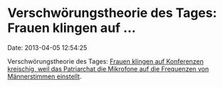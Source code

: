 Verschwörungstheorie des Tages: Frauen klingen auf \...
=======================================================

Date: 2013-04-05 12:54:25

Verschwörungstheorie des Tages: [Frauen klingen auf Konferenzen
kreischig, weil das Patriarchat die Mikrofone auf die Frequenzen von
Männerstimmen einstellt](http://asemann.de/?p=28).
